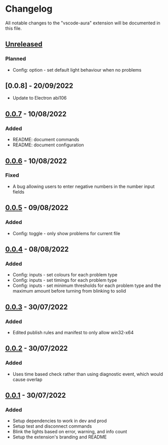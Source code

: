 # Changelog

All notable changes to the "vscode-aura" extension will be documented in this file.

## [Unreleased]

### Planned

- Config: option - set default light behaviour when no problems

## [0.0.8] - 20/09/2022

- Update to Electron abi106

## [0.0.7] - 10/08/2022

### Added

- README: document commands
- README: document configuration

## [0.0.6] - 10/08/2022

### Fixed

- A bug allowing users to enter negative numbers in the number input fields

## [0.0.5] - 09/08/2022

### Added

- Config: toggle - only show problems for current file

## [0.0.4] - 08/08/2022

### Added

- Config: inputs - set colours for each problem type
- Config: inputs - set timings for each problem type
- Config: inputs - set minimum thresholds for each problem type and the maximum amount before turning from blinking to solid

## [0.0.3] - 30/07/2022

### Added

- Edited publish rules and manifest to only allow win32-x64

## [0.0.2] - 30/07/2022

### Added

- Uses time based check rather than using diagnostic event, which would cause overlap

## [0.0.1] - 30/07/2022

### Added

- Setup dependencies to work in dev and prod
- Setup test and disconnect commands
- Blink the lights based on error, warning, and info count
- Setup the extension's branding and README

[Unreleased]: https://github.com/obfuscatedgenerated/vscode-aura/compare/v0.0.7...HEAD
[0.0.1]: https://github.com/obfuscatedgenerated/vscode-aura/releases/tag/v0.0.1
[0.0.2]: https://github.com/obfuscatedgenerated/vscode-aura/releases/tag/v0.0.2
[0.0.3]: https://github.com/obfuscatedgenerated/vscode-aura/releases/tag/v0.0.3
[0.0.4]: https://github.com/obfuscatedgenerated/vscode-aura/releases/tag/v0.0.4
[0.0.5]: https://github.com/obfuscatedgenerated/vscode-aura/releases/tag/v0.0.5
[0.0.6]: https://github.com/obfuscatedgenerated/vscode-aura/releases/tag/v0.0.6
[0.0.7]: https://github.com/obfuscatedgenerated/vscode-aura/releases/tag/v0.0.7